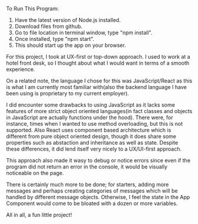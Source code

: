 To Run This Program:

1. Have the latest version of Node.js installed.
2. Download files from github.
3. Go to file location in terminal window, type "npm install".
4. Once installed, type "npm start".
5. This should start up the app on your browser.

For this project, I took at UX-first or top-down approach. I used to work at a hotel front desk, so I thought about what I would want in terms of a smooth experience.

On a related note, the language I chose for this was JavaScript/React as this is what I am currently most familiar with(also the backend language I have been using is proprietary to my current employer).

I did encounter some drawbacks to using JavaScript as it lacks some features of more strict object oriented languages(in fact classes and objects in JavaScript are actually functions under the hood). There were, for instance, times when I wanted to use method overloading, but this is not supported. Also React uses component based architecture which is different from pure object oriented design, though it does share some properties such as abstaction and inheritance as well as state. Despite these differences, it did lend itself very nicely to a UX/UI-first approach.

This approach also made it wasy to debug or notice errors since even if the program did not return an error in the console, it would be visually noticeable on the page.

There is certainly much more to be done; for starters, adding more messages and perhaps creating categories of messages which will be handled by different message objects. Otherwise, I feel the state in the App Component would come to be bloated with a dozen or more variables.

All in all, a fun little project!
